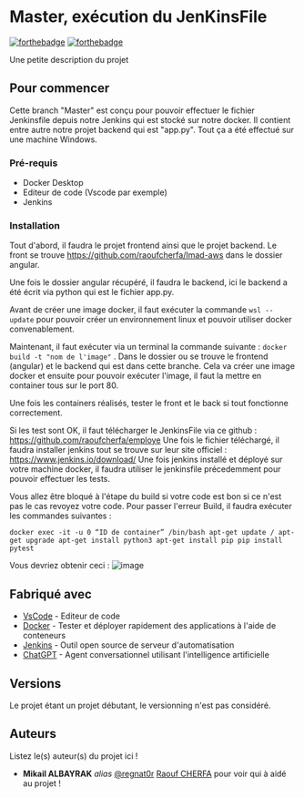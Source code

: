 # Master, exécution du JenKinsFile

[![forthebadge](http://forthebadge.com/images/badges/built-with-love.svg)](http://forthebadge.com)  [![forthebadge](http://forthebadge.com/images/badges/powered-by-electricity.svg)](http://forthebadge.com)

Une petite description du projet

## Pour commencer

Cette branch "Master" est conçu pour pouvoir effectuer le fichier Jenkinsfile depuis notre Jenkins qui est stocké sur notre docker.
Il contient entre autre notre projet backend qui est "app.py".
Tout ça a été effectué sur une machine Windows.

### Pré-requis

- Docker Desktop
- Editeur de code (Vscode par exemple)
- Jenkins 

### Installation

Tout d'abord, il faudra le projet frontend ainsi que le projet backend.
Le front se trouve https://github.com/raoufcherfa/Imad-aws dans le dossier angular.

Une fois le dossier angular récupéré, il faudra le backend, ici le backend a été écrit via python qui est le fichier app.py.

Avant de créer une image docker, il faut exécuter la commande ``wsl --update`` pour pouvoir créer un environnement linux et pouvoir utiliser docker convenablement.

Maintenant, il faut exécuter via un terminal la commande suivante : ``docker build -t "nom de l'image"`` . Dans le dossier ou se trouve le frontend (angular) et le backend qui est dans cette branche.
Cela va créer une image docker et ensuite pour pouvoir exécuter l'image, il faut la mettre en container tous sur le port 80.

Une fois les containers réalisés, tester le front et le back si tout fonctionne correctement.

Si les test sont OK, il faut télécharger le JenkinsFile via ce github : https://github.com/raoufcherfa/employe
Une fois le fichier téléchargé, il faudra installer jenkins tout se trouve sur leur site officiel : https://www.jenkins.io/download/
Une fois jenkins installé et déployé sur votre machine docker, il faudra utiliser le jenkinsfile précedemment pour pouvoir effectuer les tests.

Vous allez être bloqué à l'étape du build si votre code est bon si ce n'est pas le cas revoyez votre code. Pour passer l'erreur Build, il faudra exécuter les commandes suivantes : 

``docker exec -it -u 0 “ID de container” /bin/bash
apt-get update / apt-get upgrade
apt-get install python3
apt-get install pip
pip install pytest``

Vous devriez obtenir ceci : 
![image](https://user-images.githubusercontent.com/125256927/219599238-2804615e-8b75-44da-b771-f6d7c7395a97.png)

## Fabriqué avec

* [VsCode](https://code.visualstudio.com/) - Editeur de code
* [Docker](https://www.docker.com/) - Tester et déployer rapidement des applications à l'aide de conteneurs
* [Jenkins](https://www.jenkins.io/) - Outil open source de serveur d'automatisation
* [ChatGPT](https://chat.openai.com/) - Agent conversationnel utilisant l'intelligence artificielle

## Versions
Le projet étant un projet débutant, le versionning n'est pas considéré.

## Auteurs
Listez le(s) auteur(s) du projet ici !
* **Mikail ALBAYRAK** _alias_ [@regnat0r](https://github.com/mikailsupdevinci)
[Raouf CHERFA](https://github.com/raoufcherfa/employe) pour voir qui à aidé au projet !
